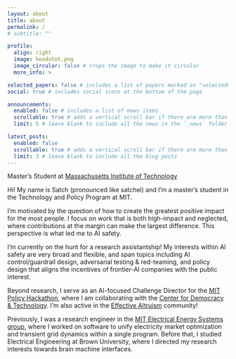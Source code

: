 ```yaml
---
layout: about
title: about
permalink: /
# subtitle: ""

profile:
  align: right
  image: headshot.png
  image_circular: false # crops the image to make it circular
  more_info: >

selected_papers: false # includes a list of papers marked as "selected={true}"
social: true # includes social icons at the bottom of the page

announcements:
  enabled: false # includes a list of news items
  scrollable: true # adds a vertical scroll bar if there are more than 3 news items
  limit: 5 # leave blank to include all the news in the `_news` folder

latest_posts:
  enabled: false
  scrollable: true # adds a vertical scroll bar if there are more than 3 new posts items
  limit: 3 # leave blank to include all the blog posts
---
```


Master’s Student at [Massachusetts Institute of Technology](https://tpp.mit.edu/)

Hi! My name is Satch (pronounced like satchel) and I’m a master’s student in the Technology and Policy Program at MIT.

I’m motivated by the question of how to create the greatest positive impact for the most people. I focus on work that is both high-impact and neglected, where contributions at the margin can make the largest difference. This perspective is what led me to AI safety.

I’m currently on the hunt for a research assistantship! My interests within AI safety are very broad and flexible, and span topics including AI control/guardrail design, adversarial testing & red-teaming, and policy design that aligns the incentives of frontier-AI companies with the public interest.

Beyond research, I serve as an AI-focused Challenge Director for the [MIT Policy Hackathon](https://www.mitpolicyhackathon.org/), where I am collaborating with the [Center for Democracy & Technology](https://cdt.org/area-of-focus/ai-policy-governance/). I’m also active in the [Effective Altruism](https://www.effectivealtruism.org/) community!

Previously, I was a research engineer in the [MIT Electrical Energy Systems group](https://eesg.mit.edu/people), where I worked on software to unify electricity market optimization and transient grid dynamics within a single program. Before that, I studied Electrical Engineering at Brown University, where I directed my research interests towards brain machine interfaces.
